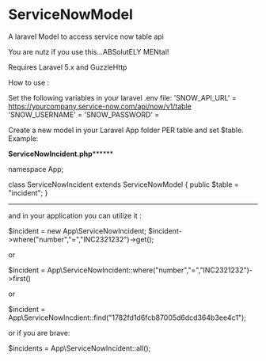 # ServiceNowModel
A laravel Model to access service now table api

You are nutz if you use this...ABSolutELY MENtal!

Requires Laravel 5.x and GuzzleHttp

How to use :

Set the following variables in your laravel .env file:
'SNOW_API_URL' = https://yourcompany.service-now.com/api/now/v1/table
'SNOW_USERNAME' =
'SNOW_PASSWORD' =

Create a new model in your Laravel App folder PER table and set $table.  Example:

****************ServiceNowIncident.php**********************

namespace App;

class ServiceNowIncident extends ServiceNowModel
{
        public $table = "incident";
}
************************************************************

and in your application you can utilize it :

$incident = new App\ServiceNowIncident;
$incident->where("number","=","INC2321232")->get();

or

$incident = App\ServiceNowIncident::where("number","=","INC2321232")->first()

or

$incident = App\ServiceNowIncdient::find("1782fd1d6fcb87005d6dcd364b3ee4c1");

or if you are brave:

$incidents = App\ServiceNowIncident::all();



